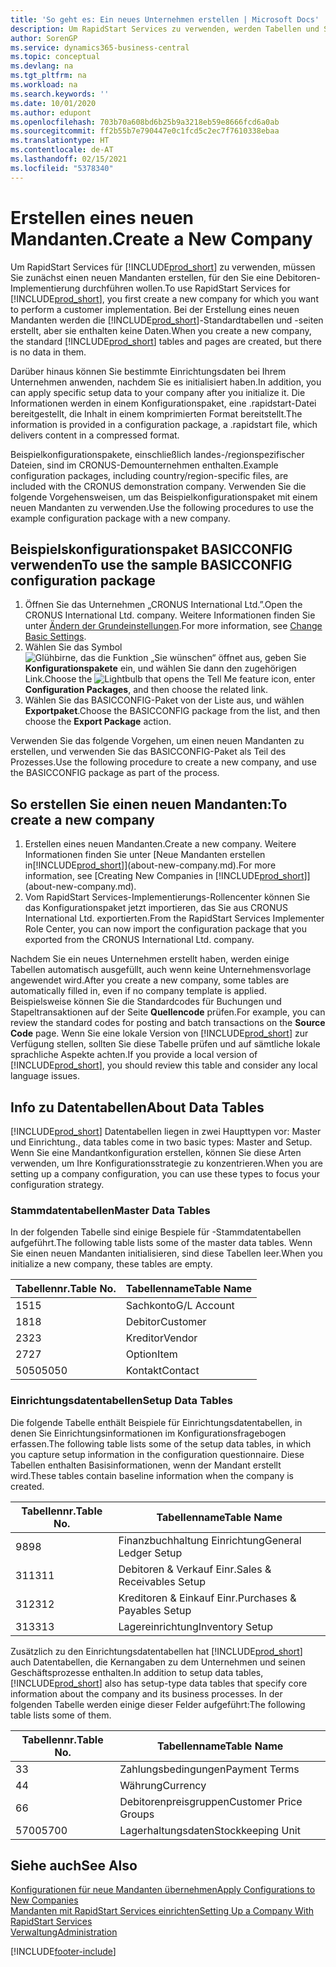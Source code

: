 ```yaml
---
title: 'So geht es: Ein neues Unternehmen erstellen | Microsoft Docs'
description: Um RapidStart Services zu verwenden, werden Tabellen und Seiten erstellt, aber sie enthalten keine Daten.
author: SorenGP
ms.service: dynamics365-business-central
ms.topic: conceptual
ms.devlang: na
ms.tgt_pltfrm: na
ms.workload: na
ms.search.keywords: ''
ms.date: 10/01/2020
ms.author: edupont
ms.openlocfilehash: 703b70a608bd6b25b9a3218eb59e8666fcd6a0ab
ms.sourcegitcommit: ff2b55b7e790447e0c1fcd5c2ec7f7610338ebaa
ms.translationtype: HT
ms.contentlocale: de-AT
ms.lasthandoff: 02/15/2021
ms.locfileid: "5378340"
---
```

# <a name="create-a-new-company"></a><span data-ttu-id="c743f-103">Erstellen eines neuen Mandanten.</span><span class="sxs-lookup"><span data-stu-id="c743f-103">Create a New Company</span></span>
<span data-ttu-id="c743f-104">Um RapidStart Services für [!INCLUDE[prod_short](includes/prod_short.md)] zu verwenden, müssen Sie zunächst einen neuen Mandanten erstellen, für den Sie eine Debitoren-Implementierung durchführen wollen.</span><span class="sxs-lookup"><span data-stu-id="c743f-104">To use RapidStart Services for [!INCLUDE[prod_short](includes/prod_short.md)], you first create a new company for which you want to perform a customer implementation.</span></span> <span data-ttu-id="c743f-105">Bei der Erstellung eines neuen Mandanten werden die [!INCLUDE[prod_short](includes/prod_short.md)]-Standardtabellen und -seiten erstellt, aber sie enthalten keine Daten.</span><span class="sxs-lookup"><span data-stu-id="c743f-105">When you create a new company, the standard [!INCLUDE[prod_short](includes/prod_short.md)] tables and pages are created, but there is no data in them.</span></span>

<span data-ttu-id="c743f-106">Darüber hinaus können Sie bestimmte Einrichtungsdaten bei Ihrem Unternehmen anwenden, nachdem Sie es initialisiert haben.</span><span class="sxs-lookup"><span data-stu-id="c743f-106">In addition, you can apply specific setup data to your company after you initialize it.</span></span> <span data-ttu-id="c743f-107">Die Informationen werden in einem Konfigurationspaket, eine .rapidstart-Datei bereitgestellt, die Inhalt in einem komprimierten Format bereitstellt.</span><span class="sxs-lookup"><span data-stu-id="c743f-107">The information is provided in a configuration package, a .rapidstart file, which delivers content in a compressed format.</span></span>  

<span data-ttu-id="c743f-108">Beispielkonfigurationspakete, einschließlich landes-/regionspezifischer Dateien, sind im CRONUS-Demounternehmen enthalten.</span><span class="sxs-lookup"><span data-stu-id="c743f-108">Example configuration packages, including country/region-specific files, are included with the CRONUS demonstration company.</span></span> <span data-ttu-id="c743f-109">Verwenden Sie die folgende Vorgehensweisen, um das Beispielkonfigurationspaket mit einem neuen Mandanten zu verwenden.</span><span class="sxs-lookup"><span data-stu-id="c743f-109">Use the following procedures to use the example configuration package with a new company.</span></span>  

## <a name="to-use-the-sample-basicconfig-configuration-package"></a><span data-ttu-id="c743f-110">Beispielskonfigurationspaket BASICCONFIG verwenden</span><span class="sxs-lookup"><span data-stu-id="c743f-110">To use the sample BASICCONFIG configuration package</span></span>  
1. <span data-ttu-id="c743f-111">Öffnen Sie das Unternehmen „CRONUS International Ltd.”.</span><span class="sxs-lookup"><span data-stu-id="c743f-111">Open the CRONUS International Ltd. company.</span></span> <span data-ttu-id="c743f-112">Weitere Informationen finden Sie unter [Ändern der Grundeinstellungen](ui-change-basic-settings.md).</span><span class="sxs-lookup"><span data-stu-id="c743f-112">For more information, see [Change Basic Settings](ui-change-basic-settings.md).</span></span>
2. <span data-ttu-id="c743f-113">Wählen Sie das Symbol ![Glühbirne, das die Funktion „Sie wünschen“ öffnet](media/ui-search/search_small.png "Tell Me-Funktion") aus, geben Sie **Konfigurationspakete** ein, und wählen Sie dann den zugehörigen Link.</span><span class="sxs-lookup"><span data-stu-id="c743f-113">Choose the ![Lightbulb that opens the Tell Me feature](media/ui-search/search_small.png "Tell me what you want to do") icon, enter **Configuration Packages**, and then choose the related link.</span></span>  
3. <span data-ttu-id="c743f-114">Wählen Sie das BASICCONFIG-Paket von der Liste aus, und wählen **Exportpaket**.</span><span class="sxs-lookup"><span data-stu-id="c743f-114">Choose the BASICCONFIG package from the list, and then choose the **Export Package** action.</span></span>  

<span data-ttu-id="c743f-115">Verwenden Sie das folgende Vorgehen, um einen neuen Mandanten zu erstellen, und verwenden Sie das BASICCONFIG-Paket als Teil des Prozesses.</span><span class="sxs-lookup"><span data-stu-id="c743f-115">Use the following procedure to create a new company, and use the BASICCONFIG package as part of the process.</span></span>  

## <a name="to-create-a-new-company"></a><span data-ttu-id="c743f-116">So erstellen Sie einen neuen Mandanten:</span><span class="sxs-lookup"><span data-stu-id="c743f-116">To create a new company</span></span>  
1. <span data-ttu-id="c743f-117">Erstellen eines neuen Mandanten.</span><span class="sxs-lookup"><span data-stu-id="c743f-117">Create a new company.</span></span> <span data-ttu-id="c743f-118">Weitere Informationen finden Sie unter [Neue Mandanten erstellen in[!INCLUDE[prod_short](includes/prod_short.md)]](about-new-company.md).</span><span class="sxs-lookup"><span data-stu-id="c743f-118">For more information, see [Creating New Companies in [!INCLUDE[prod_short](includes/prod_short.md)]](about-new-company.md).</span></span>
2. <span data-ttu-id="c743f-119">Vom RapidStart Services-Implementierungs-Rollencenter können Sie das Konfigurationspaket jetzt importieren, das Sie aus CRONUS International Ltd. exportierten.</span><span class="sxs-lookup"><span data-stu-id="c743f-119">From the RapidStart Services Implementer Role Center, you can now import the configuration package that you exported from the CRONUS International Ltd. company.</span></span>

<span data-ttu-id="c743f-120">Nachdem Sie ein neues Unternehmen erstellt haben, werden einige Tabellen automatisch ausgefüllt, auch wenn keine Unternehmensvorlage angewendet wird.</span><span class="sxs-lookup"><span data-stu-id="c743f-120">After you create a new company, some tables are automatically filled in, even if no company template is applied.</span></span> <span data-ttu-id="c743f-121">Beispielsweise können Sie die Standardcodes für Buchungen und Stapeltransaktionen auf der Seite **Quellencode** prüfen.</span><span class="sxs-lookup"><span data-stu-id="c743f-121">For example, you can review the standard codes for posting and batch transactions on the **Source Code** page.</span></span> <span data-ttu-id="c743f-122">Wenn Sie eine lokale Version von [!INCLUDE[prod_short](includes/prod_short.md)] zur Verfügung stellen, sollten Sie diese Tabelle prüfen und auf sämtliche lokale sprachliche Aspekte achten.</span><span class="sxs-lookup"><span data-stu-id="c743f-122">If you provide a local version of [!INCLUDE[prod_short](includes/prod_short.md)], you should review this table and consider any local language issues.</span></span>

## <a name="about-data-tables"></a><span data-ttu-id="c743f-123">Info zu Datentabellen</span><span class="sxs-lookup"><span data-stu-id="c743f-123">About Data Tables</span></span>
[!INCLUDE[prod_short](includes/prod_short.md)]  <span data-ttu-id="c743f-124">Datentabellen liegen in zwei Haupttypen vor: Master und Einrichtung.</span><span class="sxs-lookup"><span data-stu-id="c743f-124">, data tables come in two basic types: Master and Setup.</span></span> <span data-ttu-id="c743f-125">Wenn Sie eine Mandantkonfiguration erstellen, können Sie diese Arten verwenden, um Ihre Konfigurationsstrategie zu konzentrieren.</span><span class="sxs-lookup"><span data-stu-id="c743f-125">When you are setting up a company configuration, you can use these types to focus your configuration strategy.</span></span>  

### <a name="master-data-tables"></a><span data-ttu-id="c743f-126">Stammdatentabellen</span><span class="sxs-lookup"><span data-stu-id="c743f-126">Master Data Tables</span></span>  
<span data-ttu-id="c743f-127">In der folgenden Tabelle sind einige Bespiele für -Stammdatentabellen aufgeführt.</span><span class="sxs-lookup"><span data-stu-id="c743f-127">The following table lists some of the master data tables.</span></span> <span data-ttu-id="c743f-128">Wenn Sie einen neuen Mandanten initialisieren, sind diese Tabellen leer.</span><span class="sxs-lookup"><span data-stu-id="c743f-128">When you initialize a new company, these tables are empty.</span></span>  

|<span data-ttu-id="c743f-129">Tabellennr.</span><span class="sxs-lookup"><span data-stu-id="c743f-129">Table No.</span></span>|<span data-ttu-id="c743f-130">Tabellenname</span><span class="sxs-lookup"><span data-stu-id="c743f-130">Table Name</span></span>|  
|-------------------|--------------------|  
|<span data-ttu-id="c743f-131">15</span><span class="sxs-lookup"><span data-stu-id="c743f-131">15</span></span>|<span data-ttu-id="c743f-132">Sachkonto</span><span class="sxs-lookup"><span data-stu-id="c743f-132">G/L Account</span></span>|  
|<span data-ttu-id="c743f-133">18</span><span class="sxs-lookup"><span data-stu-id="c743f-133">18</span></span>|<span data-ttu-id="c743f-134">Debitor</span><span class="sxs-lookup"><span data-stu-id="c743f-134">Customer</span></span>|  
|<span data-ttu-id="c743f-135">23</span><span class="sxs-lookup"><span data-stu-id="c743f-135">23</span></span>|<span data-ttu-id="c743f-136">Kreditor</span><span class="sxs-lookup"><span data-stu-id="c743f-136">Vendor</span></span>|  
|<span data-ttu-id="c743f-137">27</span><span class="sxs-lookup"><span data-stu-id="c743f-137">27</span></span>|<span data-ttu-id="c743f-138">Option</span><span class="sxs-lookup"><span data-stu-id="c743f-138">Item</span></span>|  
|<span data-ttu-id="c743f-139">5050</span><span class="sxs-lookup"><span data-stu-id="c743f-139">5050</span></span>|<span data-ttu-id="c743f-140">Kontakt</span><span class="sxs-lookup"><span data-stu-id="c743f-140">Contact</span></span>|  

### <a name="setup-data-tables"></a><span data-ttu-id="c743f-141">Einrichtungsdatentabellen</span><span class="sxs-lookup"><span data-stu-id="c743f-141">Setup Data Tables</span></span>  
<span data-ttu-id="c743f-142">Die folgende Tabelle enthält Beispiele für Einrichtungsdatentabellen, in denen Sie Einrichtungsinformationen im Konfigurationsfragebogen erfassen.</span><span class="sxs-lookup"><span data-stu-id="c743f-142">The following table lists some of the setup data tables, in which you capture setup information in the configuration questionnaire.</span></span> <span data-ttu-id="c743f-143">Diese Tabellen enthalten Basisinformationen, wenn der Mandant erstellt wird.</span><span class="sxs-lookup"><span data-stu-id="c743f-143">These tables contain baseline information when the company is created.</span></span>  

|<span data-ttu-id="c743f-144">Tabellennr.</span><span class="sxs-lookup"><span data-stu-id="c743f-144">Table No.</span></span>|<span data-ttu-id="c743f-145">Tabellenname</span><span class="sxs-lookup"><span data-stu-id="c743f-145">Table Name</span></span>|  
|-------------------|--------------------|  
|<span data-ttu-id="c743f-146">98</span><span class="sxs-lookup"><span data-stu-id="c743f-146">98</span></span>|<span data-ttu-id="c743f-147">Finanzbuchhaltung Einrichtung</span><span class="sxs-lookup"><span data-stu-id="c743f-147">General Ledger Setup</span></span>|  
|<span data-ttu-id="c743f-148">311</span><span class="sxs-lookup"><span data-stu-id="c743f-148">311</span></span>|<span data-ttu-id="c743f-149">Debitoren & Verkauf Einr.</span><span class="sxs-lookup"><span data-stu-id="c743f-149">Sales & Receivables Setup</span></span>|  
|<span data-ttu-id="c743f-150">312</span><span class="sxs-lookup"><span data-stu-id="c743f-150">312</span></span>|<span data-ttu-id="c743f-151">Kreditoren & Einkauf Einr.</span><span class="sxs-lookup"><span data-stu-id="c743f-151">Purchases & Payables Setup</span></span>|  
|<span data-ttu-id="c743f-152">313</span><span class="sxs-lookup"><span data-stu-id="c743f-152">313</span></span>|<span data-ttu-id="c743f-153">Lagereinrichtung</span><span class="sxs-lookup"><span data-stu-id="c743f-153">Inventory Setup</span></span>|  

<span data-ttu-id="c743f-154">Zusätzlich zu den Einrichtungsdatentabellen hat [!INCLUDE[prod_short](includes/prod_short.md)] auch Datentabellen, die Kernangaben zu dem Unternehmen und seinen Geschäftsprozesse enthalten.</span><span class="sxs-lookup"><span data-stu-id="c743f-154">In addition to setup data tables, [!INCLUDE[prod_short](includes/prod_short.md)] also has setup-type data tables that specify core information about the company and its business processes.</span></span> <span data-ttu-id="c743f-155">In der folgenden Tabelle werden einige dieser Felder aufgeführt:</span><span class="sxs-lookup"><span data-stu-id="c743f-155">The following table lists some of them.</span></span>  

|<span data-ttu-id="c743f-156">Tabellennr.</span><span class="sxs-lookup"><span data-stu-id="c743f-156">Table No.</span></span>|<span data-ttu-id="c743f-157">Tabellenname</span><span class="sxs-lookup"><span data-stu-id="c743f-157">Table Name</span></span>|  
|-------------------|--------------------|  
|<span data-ttu-id="c743f-158">3</span><span class="sxs-lookup"><span data-stu-id="c743f-158">3</span></span>|<span data-ttu-id="c743f-159">Zahlungsbedingungen</span><span class="sxs-lookup"><span data-stu-id="c743f-159">Payment Terms</span></span>|  
|<span data-ttu-id="c743f-160">4</span><span class="sxs-lookup"><span data-stu-id="c743f-160">4</span></span>|<span data-ttu-id="c743f-161">Währung</span><span class="sxs-lookup"><span data-stu-id="c743f-161">Currency</span></span>|  
|<span data-ttu-id="c743f-162">6</span><span class="sxs-lookup"><span data-stu-id="c743f-162">6</span></span>|<span data-ttu-id="c743f-163">Debitorenpreisgruppen</span><span class="sxs-lookup"><span data-stu-id="c743f-163">Customer Price Groups</span></span>|  
|<span data-ttu-id="c743f-164">5700</span><span class="sxs-lookup"><span data-stu-id="c743f-164">5700</span></span>|<span data-ttu-id="c743f-165">Lagerhaltungsdaten</span><span class="sxs-lookup"><span data-stu-id="c743f-165">Stockkeeping Unit</span></span>|

  

## <a name="see-also"></a><span data-ttu-id="c743f-166">Siehe auch</span><span class="sxs-lookup"><span data-stu-id="c743f-166">See Also</span></span>  
[<span data-ttu-id="c743f-167">Konfigurationen für neue Mandanten übernehmen</span><span class="sxs-lookup"><span data-stu-id="c743f-167">Apply Configurations to New Companies</span></span>](admin-apply-configuration-to-new-companies.md)  
[<span data-ttu-id="c743f-168">Mandanten mit RapidStart Services einrichten</span><span class="sxs-lookup"><span data-stu-id="c743f-168">Setting Up a Company With RapidStart Services</span></span>](admin-set-up-a-company-with-rapidstart.md)  
[<span data-ttu-id="c743f-169">Verwaltung</span><span class="sxs-lookup"><span data-stu-id="c743f-169">Administration</span></span>](admin-setup-and-administration.md)


[!INCLUDE[footer-include](includes/footer-banner.md)]